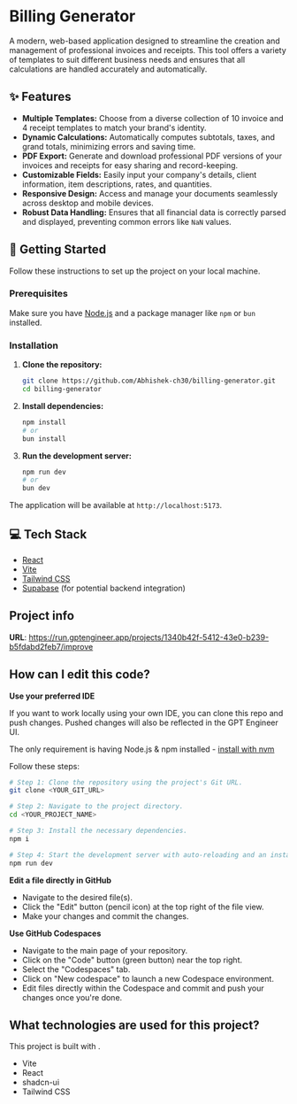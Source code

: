 # Billing Generator

A modern, web-based application designed to streamline the creation and management of professional invoices and receipts. This tool offers a variety of templates to suit different business needs and ensures that all calculations are handled accurately and automatically.

## ✨ Features

-   **Multiple Templates:** Choose from a diverse collection of 10 invoice and 4 receipt templates to match your brand's identity.
-   **Dynamic Calculations:** Automatically computes subtotals, taxes, and grand totals, minimizing errors and saving time.
-   **PDF Export:** Generate and download professional PDF versions of your invoices and receipts for easy sharing and record-keeping.
-   **Customizable Fields:** Easily input your company's details, client information, item descriptions, rates, and quantities.
-   **Responsive Design:** Access and manage your documents seamlessly across desktop and mobile devices.
-   **Robust Data Handling:** Ensures that all financial data is correctly parsed and displayed, preventing common errors like `NaN` values.

## 🚀 Getting Started

Follow these instructions to set up the project on your local machine.

### Prerequisites

Make sure you have [Node.js](https://nodejs.org/) and a package manager like `npm` or `bun` installed.

### Installation

1.  **Clone the repository:**
    ```sh
    git clone https://github.com/Abhishek-ch30/billing-generator.git
    cd billing-generator
    ```

2.  **Install dependencies:**
    ```sh
    npm install
    # or
    bun install
    ```

3.  **Run the development server:**
    ```sh
    npm run dev
    # or
    bun dev
    ```

The application will be available at `http://localhost:5173`.
## 💻 Tech Stack

-   [React](https://reactjs.org/)
-   [Vite](https://vitejs.dev/)
-   [Tailwind CSS](https://tailwindcss.com/)
-   [Supabase](https://supabase.io/) (for potential backend integration)

## Project info

**URL**: https://run.gptengineer.app/projects/1340b42f-5412-43e0-b239-b5fdabd2feb7/improve

## How can I edit this code?

**Use your preferred IDE**

If you want to work locally using your own IDE, you can clone this repo and push changes. Pushed changes will also be reflected in the GPT Engineer UI.

The only requirement is having Node.js & npm installed - [install with nvm](https://github.com/nvm-sh/nvm#installing-and-updating)

Follow these steps:

```sh
# Step 1: Clone the repository using the project's Git URL.
git clone <YOUR_GIT_URL>

# Step 2: Navigate to the project directory.
cd <YOUR_PROJECT_NAME>

# Step 3: Install the necessary dependencies.
npm i

# Step 4: Start the development server with auto-reloading and an instant preview.
npm run dev
```

**Edit a file directly in GitHub**

- Navigate to the desired file(s).
- Click the "Edit" button (pencil icon) at the top right of the file view.
- Make your changes and commit the changes.

**Use GitHub Codespaces**

- Navigate to the main page of your repository.
- Click on the "Code" button (green button) near the top right.
- Select the "Codespaces" tab.
- Click on "New codespace" to launch a new Codespace environment.
- Edit files directly within the Codespace and commit and push your changes once you're done.

## What technologies are used for this project?

This project is built with .

- Vite
- React
- shadcn-ui
- Tailwind CSS

